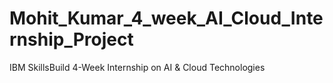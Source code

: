 # Mohit_Kumar_4_week_AI_Cloud_Internship_Project
IBM SkillsBuild 4-Week Internship on AI &amp; Cloud Technologies
